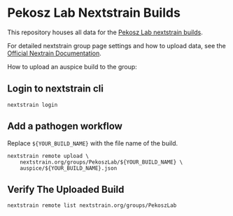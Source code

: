 # Pekosz Lab Nextstrain Builds

This repository houses all data for the [Pekosz Lab nextstrain builds](https://nextstrain.org/groups/PekoszLab). 

For detailed nextstrain group page settings and how to upload data, see the [Official Nextrain Documentation](https://docs.nextstrain.org/en/latest/guides/share/groups/index.html). 

How to upload an auspice build to the group: 

## Login to nextstrain cli

```shell 
nextstrain login
```
## Add a pathogen workflow 

Replace `${YOUR_BUILD_NAME}` with the file name of the build. 

```shell
nextstrain remote upload \
    nextstrain.org/groups/PekoszLab/${YOUR_BUILD_NAME} \
    auspice/${YOUR_BUILD_NAME}.json
```

## Verify The Uploaded Build 

```shell
nextstrain remote list nextstrain.org/groups/PekoszLab
```

